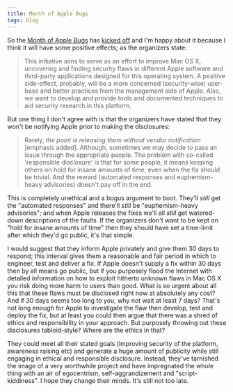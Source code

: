 ```yaml
---
title: Month of Apple Bugs
tags: blog
---
```


So the [Month of Apple Bugs](http://projects.info-pull.com/moab/) has [kicked off](http://projects.info-pull.com/moab/MOAB-01-01-2007.html) and I'm happy about it because I think it will have some positive effects; as the organizers state:

> This initiative aims to serve as an effort to improve Mac OS X, uncovering and finding security flaws in different Apple software and third-party applications designed for this operating system. A positive side-effect, probably, will be a more concerned (security-wise) user-base and better practices from the management side of Apple. Also, we want to develop and provide tools and documented techniques to aid security research in this platform.

But one thing I don't agree with is that the organizers have stated that they won't be notifying Apple prior to making the disclosures:

> Rarely, _the point is releasing them without vendor notification_ \[emphasis added\]. Although, sometimes we may decide to pass an issue through the appropriate people. The problem with so-called 'responsible disclosure' is that for some people, it means keeping others on hold for insane amounts of time, even when the fix should be trivial. And the reward (automated responses and euphemism-heavy advisories) doesn't pay off in the end.

This is completely unethical and a bogus argument to boot. They'll _still_ get the "automated responses" and there'll _still_ be "euphemism-heavy advisories"; and when Apple releases the fixes we'll all _still_ get watered-down descriptions of the faults. If the organizers don't want to be kept on "hold for insane amounts of time" then they should have set a time-limit after which they'd go public, it's that simple.

I would suggest that they inform Apple privately and give them 30 days to respond; this interval gives them a reasonable and fair period in which to engineer, test and deliver a fix. If Apple doesn't supply a fix within 30 days then by all means go public, but if you purposely flood the Internet with detailed information on how to exploit hitherto unknown flaws in Mac OS X you risk doing more harm to users than good. What is so urgent about all this that these flaws must be disclosed right now at absolutely any cost? And if 30 days seems too long to you, why not wait at least 7 days? That's not long enough for Apple to investigate the flaw then develop, test and deploy the fix, but at least you could then argue that there was a shred of ethics and responsibility in your approach. But purposely throwing out these disclosures tabloid-style? Where are the ethics in that?

They could meet all their stated goals (improving security of the platform, awareness raising etc) and generate a huge amount of publicity while still engaging in ethical and responsible disclosure. Instead, they've tarnished the image of a very worthwhile project and have impregnated the whole thing with an air of egocentrism, self-aggrandizement and "script-kiddiness". I hope they change their minds. It's still not too late.
